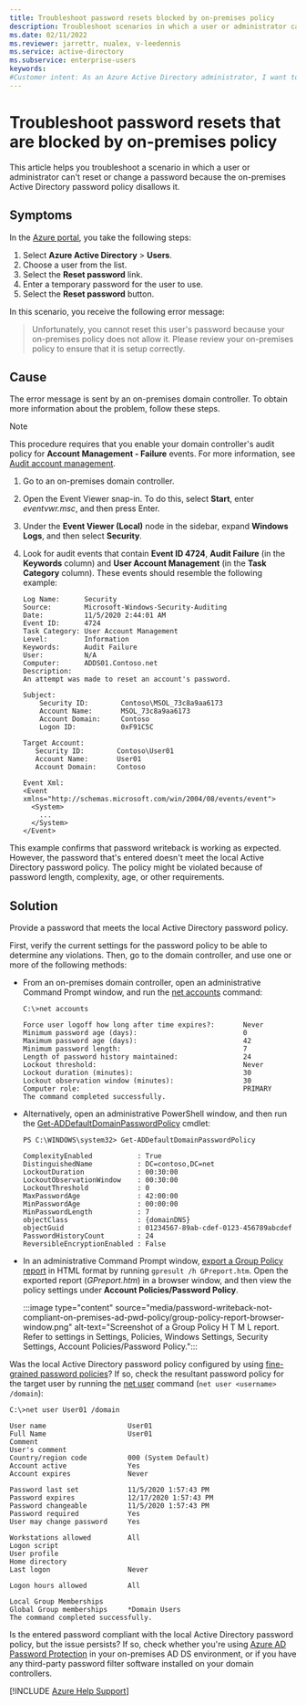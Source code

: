 ```yaml
---
title: Troubleshoot password resets blocked by on-premises policy
description: Troubleshoot scenarios in which a user or administrator can't reset or change a password because of the on-premises Active Directory password policy.
ms.date: 02/11/2022
ms.reviewer: jarrettr, nualex, v-leedennis
ms.service: active-directory
ms.subservice: enterprise-users
keywords:
#Customer intent: As an Azure Active Directory administrator, I want to provide temporary passwords that meet the local Active Directory password policy so that users can successfully reset or change their password.
---
```

# Troubleshoot password resets that are blocked by on-premises policy

This article helps you troubleshoot a scenario in which a user or administrator can't reset or change a password because the on-premises Active Directory password policy disallows it.

## Symptoms

In the [Azure portal](https://portal.azure.com), you take the following steps:

1. Select **Azure Active Directory** > **Users**.
1. Choose a user from the list.
1. Select the **Reset password** link.
1. Enter a temporary password for the user to use.
1. Select the **Reset password** button.

In this scenario, you receive the following error message:

> Unfortunately, you cannot reset this user's password because your on-premises policy does not allow it. Please review your on-premises policy to ensure that it is setup correctly.

## Cause

The error message is sent by an on-premises domain controller. To obtain more information about the problem, follow these steps.

> [!NOTE]
> This procedure requires that you enable your domain controller's audit policy for **Account Management - Failure** events. For more information, see [Audit account management](/windows/security/threat-protection/auditing/basic-audit-account-management).

1. Go to an on-premises domain controller.

1. Open the Event Viewer snap-in. To do this, select **Start**, enter *eventvwr.msc*, and then press Enter.

1. Under the **Event Viewer (Local)** node in the sidebar, expand **Windows Logs**, and then select **Security**.

1. Look for audit events that contain **Event ID 4724**, **Audit Failure** (in the **Keywords** column) and **User Account Management** (in the **Task Category** column). These events should resemble the following example:

   ```output
   Log Name:      Security
   Source:        Microsoft-Windows-Security-Auditing
   Date:          11/5/2020 2:44:01 AM
   Event ID:      4724
   Task Category: User Account Management
   Level:         Information
   Keywords:      Audit Failure
   User:          N/A
   Computer:      ADDS01.Contoso.net
   Description:
   An attempt was made to reset an account's password.

   Subject:
       Security ID:        Contoso\MSOL_73c8a9aa6173
       Account Name:       MSOL_73c8a9aa6173
       Account Domain:     Contoso
       Logon ID:           0xF91C5C
 
   Target Account:
      Security ID:        Contoso\User01
      Account Name:       User01
      Account Domain:     Contoso

   Event Xml:
   <Event xmlns="http://schemas.microsoft.com/win/2004/08/events/event">
     <System>
       ...
     </System>
   </Event>
   ```

This example confirms that password writeback is working as expected. However, the password that's entered doesn't meet the local Active Directory password policy. The policy might be violated because of password length, complexity, age, or other requirements.

## Solution

Provide a password that meets the local Active Directory password policy.

First, verify the current settings for the password policy to be able to determine any violations. Then, go to the domain controller, and use one or more of the following methods:

- From an on-premises domain controller, open an administrative Command Prompt window, and run the [net accounts](../../windows-server/networking/net-commands-on-operating-systems.md) command:

  ```output
  C:\>net accounts
  
  Force user logoff how long after time expires?:       Never
  Minimum password age (days):                          0
  Maximum password age (days):                          42
  Minimum password length:                              7
  Length of password history maintained:                24
  Lockout threshold:                                    Never
  Lockout duration (minutes):                           30
  Lockout observation window (minutes):                 30
  Computer role:                                        PRIMARY
  The command completed successfully.
  ```

- Alternatively, open an administrative PowerShell window, and then run the [Get-ADDefaultDomainPasswordPolicy](/powershell/module/activedirectory/get-addefaultdomainpasswordpolicy) cmdlet:

  ```output
  PS C:\WINDOWS\system32> Get-ADDefaultDomainPasswordPolicy
  
  ComplexityEnabled           : True
  DistinguishedName           : DC=contoso,DC=net
  LockoutDuration             : 00:30:00
  LockoutObservationWindow    : 00:30:00
  LockoutThreshold            : 0
  MaxPasswordAge              : 42:00:00
  MinPasswordAge              : 00:00:00
  MinPasswordLength           : 7
  objectClass                 : {domainDNS}
  objectGuid                  : 01234567-89ab-cdef-0123-456789abcdef
  PasswordHistoryCount        : 24
  ReversibleEncryptionEnabled : False
  ```

- In an administrative Command Prompt window, [export a Group Policy report](/windows-server/administration/windows-commands/gpresult) in HTML format by running `gpresult /h GPreport.htm`. Open the exported report (*GPreport.htm*) in a browser window, and then view the policy settings under **Account Policies/Password Policy**.

  :::image type="content" source="media/password-writeback-not-compliant-on-premises-ad-pwd-policy/group-policy-report-browser-window.png" alt-text="Screenshot of a Group Policy H T M L report. Refer to settings in Settings, Policies, Windows Settings, Security Settings, Account Policies/Password Policy.":::

Was the local Active Directory password policy configured by using [fine-grained password policies](/windows-server/identity/ad-ds/get-started/adac/introduction-to-active-directory-administrative-center-enhancements--level-100-#fine_grained_pswd_policy_mgmt)? If so, check the resultant password policy for the target user by running the [net user](/previous-versions/windows/it-pro/windows-server-2012-r2-and-2012/cc771865(v=ws.11)) command (`net user <username> /domain`):

```output
C:\>net user User01 /domain

User name                    User01
Full Name                    User01
Comment
User's comment
Country/region code          000 (System Default)
Account active               Yes
Account expires              Never

Password last set            11/5/2020 1:57:43 PM
Password expires             12/17/2020 1:57:43 PM
Password changeable          11/5/2020 1:57:43 PM
Password required            Yes
User may change password     Yes

Workstations allowed         All
Logon script
User profile
Home directory
Last logon                   Never

Logon hours allowed          All

Local Group Memberships
Global Group memberships     *Domain Users
The command completed successfully.
```

Is the entered password compliant with the local Active Directory password policy, but the issue persists? If so, check whether you're using [Azure AD Password Protection](/azure/active-directory/authentication/concept-password-ban-bad-on-premises) in your on-premises AD DS environment, or if you have any third-party password filter software installed on your domain controllers.

[!INCLUDE [Azure Help Support](../../includes/azure-help-support.md)]
